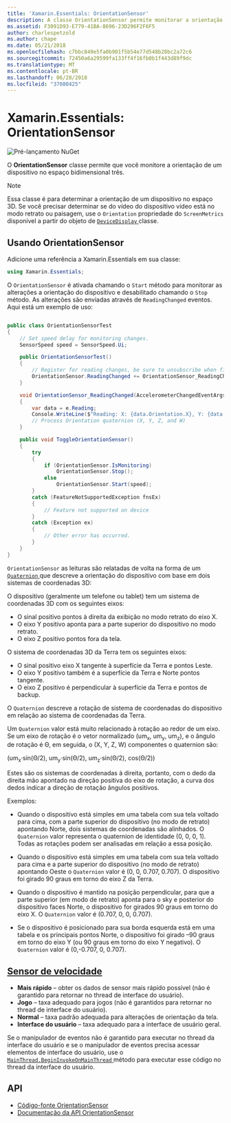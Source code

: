 ```yaml
---
title: 'Xamarin.Essentials: OrientationSensor'
description: A classe OrientationSensor permite monitorar a orientação de um dispositivo no espaço tridimensional.
ms.assetid: F3091D93-E779-41BA-8696-23D296F2F6F5
author: charlespetzold
ms.author: chape
ms.date: 05/21/2018
ms.openlocfilehash: c7bbc849e5fa0b901f5b54e77d548b28bc2a72c6
ms.sourcegitcommit: 72450a6a29599fa133ff4f16fb0b1f443d89f9dc
ms.translationtype: MT
ms.contentlocale: pt-BR
ms.lasthandoff: 06/28/2018
ms.locfileid: "37080425"
---
```

# <a name="xamarinessentials-orientationsensor"></a>Xamarin.Essentials: OrientationSensor

![Pré-lançamento NuGet](~/media/shared/pre-release.png)

O **OrientationSensor** classe permite que você monitore a orientação de um dispositivo no espaço bidimensional três.

> [!NOTE]
> Essa classe é para determinar a orientação de um dispositivo no espaço 3D. Se você precisar determinar se do vídeo do dispositivo vídeo está no modo retrato ou paisagem, use o `Orientation` propriedade do `ScreenMetrics` disponível a partir do objeto de [ `DeviceDisplay` ](device-display.md) classe.

## <a name="using-orientationsensor"></a>Usando OrientationSensor

Adicione uma referência a Xamarin.Essentials em sua classe:

```csharp
using Xamarin.Essentials;
```

O `OrientationSensor` é ativada chamando o `Start` método para monitorar as alterações a orientação do dispositivo e desabilitado chamando o `Stop` método. As alterações são enviadas através de `ReadingChanged` eventos. Aqui está um exemplo de uso:

```csharp

public class OrientationSensorTest
{
    // Set speed delay for monitoring changes.
    SensorSpeed speed = SensorSpeed.Ui;

    public OrientationSensorTest()
    {
        // Register for reading changes, be sure to unsubscribe when finished
        OrientationSensor.ReadingChanged += OrientationSensor_ReadingChanged;
    }

    void OrientationSensor_ReadingChanged(AccelerometerChangedEventArgs e)
    {
        var data = e.Reading;
        Console.WriteLine($"Reading: X: {data.Orientation.X}, Y: {data.Orientation.Y}, Z: {data.Orientation.Z}, W: {data.Orientation.W}");
        // Process Orientation quaternion (X, Y, Z, and W)
    }

    public void ToggleOrientationSensor()
    {
        try
        {
            if (OrientationSensor.IsMonitoring)
                OrientationSensor.Stop();
            else
                OrientationSensor.Start(speed);
        }
        catch (FeatureNotSupportedException fnsEx)
        {
            // Feature not supported on device
        }
        catch (Exception ex)
        {
            // Other error has occurred.
        }
    }
}
```

`OrientationSensor` as leituras são relatadas de volta na forma de um [ `Quaternion` ](xref:System.Numerics.Quaternion) que descreve a orientação do dispositivo com base em dois sistemas de coordenadas 3D:

O dispositivo (geralmente um telefone ou tablet) tem um sistema de coordenadas 3D com os seguintes eixos:

- O sinal positivo pontos à direita da exibição no modo retrato do eixo X.
- O eixo Y positivo aponta para a parte superior do dispositivo no modo retrato.
- O eixo Z positivo pontos fora da tela.

O sistema de coordenadas 3D da Terra tem os seguintes eixos:

- O sinal positivo eixo X tangente à superfície da Terra e pontos Leste.
- O eixo Y positivo também é a superfície da Terra e Norte pontos tangente.
- O eixo Z positivo é perpendicular à superfície da Terra e pontos de backup.

O `Quaternion` descreve a rotação de sistema de coordenadas do dispositivo em relação ao sistema de coordenadas da Terra.

Um `Quaternion` valor está muito relacionado à rotação ao redor de um eixo. Se um eixo de rotação é o vetor normalizado (um<sub>x</sub>, um<sub>y</sub>, um<sub>z</sub>), e o ângulo de rotação é Θ, em seguida, o (X, Y, Z, W) componentes o quaternion são:

(um<sub>x</sub>·sin(Θ/2), um<sub>y</sub>·sin(Θ/2), um<sub>z</sub>·sin(Θ/2), cos(Θ/2))

Estes são os sistemas de coordenadas à direita, portanto, com o dedo da direita mão apontado na direção positiva do eixo de rotação, a curva dos dedos indicar a direção de rotação ângulos positivos.

Exemplos:

* Quando o dispositivo está simples em uma tabela com sua tela voltado para cima, com a parte superior do dispositivo (no modo de retrato) apontando Norte, dois sistemas de coordenadas são alinhados. O `Quaternion` valor representa o quaternion de identidade (0, 0, 0, 1). Todas as rotações podem ser analisadas em relação a essa posição.

* Quando o dispositivo está simples em uma tabela com sua tela voltado para cima e a parte superior do dispositivo (no modo de retrato) apontando Oeste o `Quaternion` valor é (0, 0, 0.707, 0.707). O dispositivo foi girado 90 graus em torno do eixo Z da Terra.

* Quando o dispositivo é mantido na posição perpendicular, para que a parte superior (em modo de retrato) aponta para o sky e posterior do dispositivo faces Norte, o dispositivo for girados 90 graus em torno do eixo X. O `Quaternion` valor é (0.707, 0, 0, 0.707).

* Se o dispositivo é posicionado para sua borda esquerda está em uma tabela e os principais pontos Norte, o dispositivo foi girado &ndash;90 graus em torno do eixo Y (ou 90 graus em torno do eixo Y negativo). O `Quaternion` valor é (0,-0.707, 0, 0.707).

## <a name="sensor-speedxrefxamarinessentialssensorspeed"></a>[Sensor de velocidade](xref:Xamarin.Essentials.SensorSpeed)

- **Mais rápido** – obter os dados de sensor mais rápido possível (não é garantido para retornar no thread de interface do usuário).
- **Jogo** – taxa adequado para jogos (não é garantidos para retornar no thread de interface do usuário).
- **Normal** – taxa padrão adequada para alterações de orientação da tela.
- **Interface do usuário** – taxa adequado para a interface de usuário geral.

Se o manipulador de eventos não é garantido para executar no thread da interface do usuário e se o manipulador de eventos precisa acessar elementos de interface do usuário, use o [ `MainThread.BeginInvokeOnMainThread` ](main-thread.md) método para executar esse código no thread da interface do usuário.

## <a name="api"></a>API

- [Código-fonte OrientationSensor](https://github.com/xamarin/Essentials/tree/master/Xamarin.Essentials/OrientationSensor)
- [Documentação da API OrientationSensor](xref:Xamarin.Essentials.OrientationSensor)
